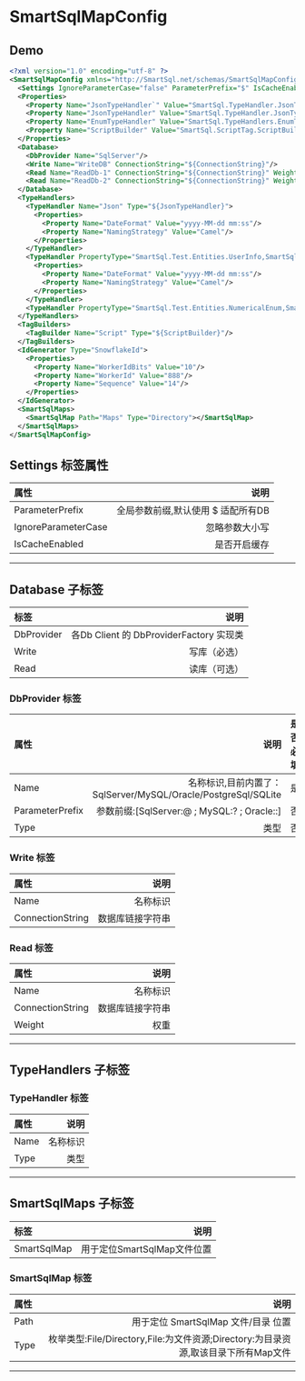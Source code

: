 # SmartSqlMapConfig

## Demo

``` xml
<?xml version="1.0" encoding="utf-8" ?>
<SmartSqlMapConfig xmlns="http://SmartSql.net/schemas/SmartSqlMapConfig.xsd">
  <Settings IgnoreParameterCase="false" ParameterPrefix="$" IsCacheEnabled="true"/>
  <Properties>
    <Property Name="JsonTypeHandler`" Value="SmartSql.TypeHandler.JsonTypeHandler`1,SmartSql.TypeHandler"/>
    <Property Name="JsonTypeHandler" Value="SmartSql.TypeHandler.JsonTypeHandler,SmartSql.TypeHandler"/>
    <Property Name="EnumTypeHandler" Value="SmartSql.TypeHandlers.EnumTypeHandler`1, SmartSql"/>
    <Property Name="ScriptBuilder" Value="SmartSql.ScriptTag.ScriptBuilder,SmartSql.ScriptTag"/>
  </Properties>
  <Database>
    <DbProvider Name="SqlServer"/>
    <Write Name="WriteDB" ConnectionString="${ConnectionString}"/>
    <Read Name="ReadDb-1" ConnectionString="${ConnectionString}" Weight="100"/>
    <Read Name="ReadDb-2" ConnectionString="${ConnectionString}" Weight="100"/>
  </Database>
  <TypeHandlers>
    <TypeHandler Name="Json" Type="${JsonTypeHandler}">
      <Properties>
        <Property Name="DateFormat" Value="yyyy-MM-dd mm:ss"/>
        <Property Name="NamingStrategy" Value="Camel"/>
      </Properties>
    </TypeHandler>
    <TypeHandler PropertyType="SmartSql.Test.Entities.UserInfo,SmartSql.Test" Type="${JsonTypeHandler`}">
      <Properties>
        <Property Name="DateFormat" Value="yyyy-MM-dd mm:ss"/>
        <Property Name="NamingStrategy" Value="Camel"/>
      </Properties>
    </TypeHandler>
    <TypeHandler PropertyType="SmartSql.Test.Entities.NumericalEnum,SmartSql.Test" Type="${EnumTypeHandler}"/>
  </TypeHandlers>
  <TagBuilders>
    <TagBuilder Name="Script" Type="${ScriptBuilder}"/>
  </TagBuilders>
  <IdGenerator Type="SnowflakeId">
    <Properties>
      <Property Name="WorkerIdBits" Value="10"/>
      <Property Name="WorkerId" Value="888"/>
      <Property Name="Sequence" Value="14"/>
    </Properties>
  </IdGenerator>
  <SmartSqlMaps>
    <SmartSqlMap Path="Maps" Type="Directory"></SmartSqlMap>
  </SmartSqlMaps>
</SmartSqlMapConfig>
```

## Settings 标签属性

| 属性           |    说明   |
| :---------     | --------:|
| ParameterPrefix | 全局参数前缀,默认使用 $ 适配所有DB |
| IgnoreParameterCase | 忽略参数大小写 |
| IsCacheEnabled| 是否开启缓存 |

---

## Database 子标签

| 标签           |    说明   |
| :---------     | --------:|
| DbProvider  | 各Db Client 的 DbProviderFactory 实现类 |
| Write | 写库（必选） |
| Read | 读库（可选） |

### DbProvider 标签

| 属性           |    说明   |    是否必填   |
| :---------     | --------:|--------:|
| Name  | 名称标识,目前内置了：SqlServer/MySQL/Oracle/PostgreSql/SQLite |是|
| ParameterPrefix | 参数前缀:[SqlServer:@ ; MySQL:? ; Oracle::] |否|
| Type | 类型 |否|

### Write 标签

| 属性           |    说明   |
| :---------     | --------:|
| Name  | 名称标识 |
| ConnectionString | 数据库链接字符串 |

### Read 标签

| 属性           |    说明   |
| :---------     | --------:|
| Name  | 名称标识 |
| ConnectionString | 数据库链接字符串 |
| Weight | 权重 |

---

## TypeHandlers 子标签

### TypeHandler 标签

| 属性           |    说明   |
| :---------     | --------:|
| Name  | 名称标识 |
| Type | 类型 |

---

## SmartSqlMaps 子标签

| 标签           |    说明   |
| :---------     | --------:|
| SmartSqlMap  | 用于定位SmartSqlMap文件位置 |

### SmartSqlMap 标签

| 属性           |    说明   |
| :---------     | --------:|
| Path  | 用于定位 SmartSqlMap 文件/目录 位置 |
| Type | 枚举类型:File/Directory,File:为文件资源;Directory:为目录资源,取该目录下所有Map文件 |

---
